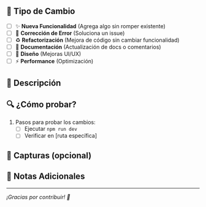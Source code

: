 ## 🤖 Tipo de Cambio
<!-- Marca con una X el tipo de contribución -->
- [ ] ✨ **Nueva Funcionalidad** (Agrega algo sin romper existente)
- [ ] 🐛 **Corrección de Error** (Soluciona un issue)
- [ ] ♻️ **Refactorización** (Mejora de código sin cambiar funcionalidad)
- [ ] 📝 **Documentación** (Actualización de docs o comentarios)
- [ ] 🎨 **Diseño** (Mejoras UI/UX)
- [ ] ⚡ **Performance** (Optimización)

## 📌 Descripción
<!-- Explica el propósito de este PR -->

## 🔍 ¿Cómo probar?
1. Pasos para probar los cambios:
   - [ ] Ejecutar `npm run dev`
   - [ ] Verificar en [ruta específica]

## 📸 Capturas (opcional)
<!-- Si aplica, agrega screenshots o GIFs -->

## 🚨 Notas Adicionales
<!-- Issues relacionados, dependencias, etc. -->

---
*¡Gracias por contribuir! 🚀*